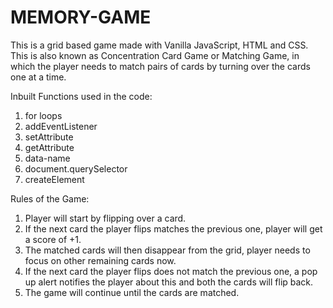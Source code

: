 # MEMORY-GAME
This is a grid based game made with Vanilla JavaScript, HTML and CSS.
This is also known as Concentration Card Game or Matching Game, in which the player needs to match pairs of cards by turning over the cards one at a time.

Inbuilt Functions used in the code:

1. for loops
2. addEventListener
3. setAttribute
4. getAttribute
5. data-name
6. document.querySelector
7. createElement

Rules of the Game:

1. Player will start by flipping over a card.
2. If the next card the player flips matches the previous one, player will get a score of +1.
3. The matched cards will then disappear from the grid, player needs to focus on other remaining cards now.
4. If the next card the player flips does not match the previous one, a pop up alert notifies the player about this and both the cards will flip back.
5. The game will continue until the cards are matched.
